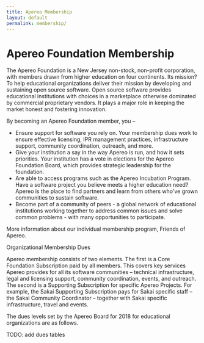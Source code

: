 ```yaml
---
title: Apereo Membership
layout: default
permalink: membership/
---
```


# Apereo Foundation Membership

The  Apereo Foundation is a New Jersey non-stock, non-profit corporation, with
members drawn from higher education on four continents. Its mission? To help
educational organizations deliver their mission by developing and sustaining
open source software. Open source software provides educational institutions
with choices in a marketplace otherwise dominated by commercial proprietary
vendors. It plays a major role in keeping the market honest and fostering
innovation.

By becoming an Apereo Foundation member, you –

+ Ensure support for software you rely on. Your membership dues work to ensure
  effective licensing, IPR management practices, infrastructure support,
  community coordination, outreach, and more.
+ Give your institution a say in the way Apereo is run, and how it sets
  priorities. Your institution has a vote in elections for the Apereo Foundation
  Board, which provides strategic leadership for the foundation.
+ Are able to access programs such as the Apereo Incubation Program. Have a
  software project you believe meets a higher education need? Apereo is the
  place to find partners and learn from others who've grown communities to
  sustain software.
+ Become part of a community of peers - a global network of educational
  institutions working together to address common issues and solve common
  problems - with many opportunities to participate.

More information about our individual membership program, Friends of Apereo.

Organizational Membership Dues

Apereo membership consists of two elements. The first is a  Core Foundation
Subscription paid by all members. This covers key services Apereo provides for
all its software communities – technical infrastructure, legal and licensing
support, community coordination, events, and outreach. The second is a
Supporting Subscription for specific Apereo Projects. For example, the Sakai
Supporting Subscription pays for Sakai specific staff – the  Sakai Community
Coordinator – together with Sakai specific infrastructure, travel and events.

The dues levels set by the Apereo Board for 2018 for educational organizations
are as follows.

TODO: add dues tables
